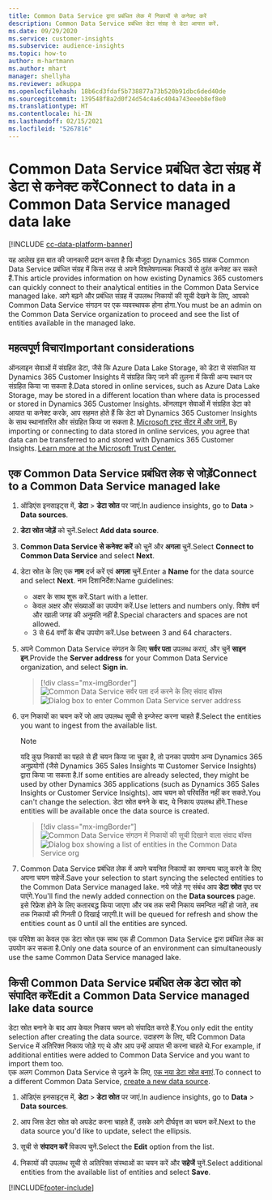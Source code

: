 ```yaml
---
title: Common Data Service द्वारा प्रबंधित लेक में निकायों से कनेक्ट करें
description: Common Data Service प्रबंधित डेटा संग्रह से डेटा आयात करें.
ms.date: 09/29/2020
ms.service: customer-insights
ms.subservice: audience-insights
ms.topic: how-to
author: m-hartmann
ms.author: mhart
manager: shellyha
ms.reviewer: adkuppa
ms.openlocfilehash: 18b6cd3fdaf5b738877a73b520b91dbc6ded40de
ms.sourcegitcommit: 139548f8a2d0f24d54c4a6c404a743eeeb8ef8e0
ms.translationtype: HT
ms.contentlocale: hi-IN
ms.lasthandoff: 02/15/2021
ms.locfileid: "5267816"
---
```

# <a name="connect-to-data-in-a-common-data-service-managed-data-lake"></a><span data-ttu-id="5132c-103">Common Data Service प्रबंधित डेटा संग्रह में डेटा से कनेक्ट करें</span><span class="sxs-lookup"><span data-stu-id="5132c-103">Connect to data in a Common Data Service managed data lake</span></span>

[!INCLUDE [cc-data-platform-banner](../includes/cc-data-platform-banner.md)]

<span data-ttu-id="5132c-104">यह आलेख इस बात की जानकारी प्रदान करता है कि मौजूदा Dynamics 365 ग्राहक Common Data Service प्रबंधित संग्रह में किस तरह से अपने विश्लेषणात्मक निकायों से तुरंत कनेक्ट कर सकते हैं.</span><span class="sxs-lookup"><span data-stu-id="5132c-104">This article provides information on how existing Dynamics 365 customers can quickly connect to their analytical entities in the Common Data Service managed lake.</span></span> <span data-ttu-id="5132c-105">आगे बढ़ने और प्रबंधित संग्रह में उपलब्ध निकायों की सूची देखने के लिए, आपको Common Data Service संगठन पर एक व्यवस्थापक होना होगा.</span><span class="sxs-lookup"><span data-stu-id="5132c-105">You must be an admin on the Common Data Service organization to proceed and see the list of entities available in the managed lake.</span></span>

## <a name="important-considerations"></a><span data-ttu-id="5132c-106">महत्वपूर्ण विचार</span><span class="sxs-lookup"><span data-stu-id="5132c-106">Important considerations</span></span>

<span data-ttu-id="5132c-107">ऑनलाइन सेवाओं में संग्रहित डेटा, जैसे कि Azure Data Lake Storage, को डेटा से संसाधित या Dynamics 365 Customer Insights में संग्रहित किए जाने की तुलना में किसी अन्य स्थान पर संग्रहित किया जा सकता है.</span><span class="sxs-lookup"><span data-stu-id="5132c-107">Data stored in online services, such as Azure Data Lake Storage, may be stored in a different location than where data is processed or stored in Dynamics 365 Customer Insights.</span></span><span data-ttu-id="5132c-108"> ऑनलाइन सेवाओं में संग्रहित डेटा को आयात या कनेक्ट करके, आप सहमत होते हैं कि डेटा को Dynamics 365 Customer Insights के साथ स्थानांतरित और संग्रहित किया जा सकता है. [Microsoft ट्रस्ट सेंटर में और जानें.](https://www.microsoft.com/trust-center)</span><span class="sxs-lookup"><span data-stu-id="5132c-108"> By importing or connecting to data stored in online services, you agree that data can be transferred to and stored with Dynamics 365 Customer Insights. [Learn more at the Microsoft Trust Center.](https://www.microsoft.com/trust-center)</span></span>

## <a name="connect-to-a-common-data-service-managed-lake"></a><span data-ttu-id="5132c-109">एक Common Data Service प्रबंधित लेक से जोड़ें</span><span class="sxs-lookup"><span data-stu-id="5132c-109">Connect to a Common Data Service managed lake</span></span>

1. <span data-ttu-id="5132c-110">ऑडिएंस इनसाइट्स में, **डेटा** > **डेटा स्रोत** पर जाएं.</span><span class="sxs-lookup"><span data-stu-id="5132c-110">In audience insights, go to **Data** > **Data sources**.</span></span>

2. <span data-ttu-id="5132c-111">**डेटा स्रोत जोड़ें** को चुनें.</span><span class="sxs-lookup"><span data-stu-id="5132c-111">Select **Add data source**.</span></span>

3. <span data-ttu-id="5132c-112">**Common Data Service से कनेक्ट करें** को चुनें और **अगला** चुनें.</span><span class="sxs-lookup"><span data-stu-id="5132c-112">Select **Connect to Common Data Service** and select **Next**.</span></span>

4. <span data-ttu-id="5132c-113">डेटा स्रोत के लिए एक **नाम** दर्ज करें एवं **अगला** चुनें.</span><span class="sxs-lookup"><span data-stu-id="5132c-113">Enter a **Name** for the data source and select **Next**.</span></span> <span data-ttu-id="5132c-114">नाम दिशानिर्देश:</span><span class="sxs-lookup"><span data-stu-id="5132c-114">Name guidelines:</span></span> 
   - <span data-ttu-id="5132c-115">अक्षर के साथ शुरू करें.</span><span class="sxs-lookup"><span data-stu-id="5132c-115">Start with a letter.</span></span>
   - <span data-ttu-id="5132c-116">केवल अक्षर और संख्याओं का उपयोग करें.</span><span class="sxs-lookup"><span data-stu-id="5132c-116">Use letters and numbers only.</span></span> <span data-ttu-id="5132c-117">विशेष वर्ण और खाली जगह की अनुमति नहीं है.</span><span class="sxs-lookup"><span data-stu-id="5132c-117">Special characters and spaces are not allowed.</span></span>
   - <span data-ttu-id="5132c-118">3 से 64 वर्णों के बीच उपयोग करें.</span><span class="sxs-lookup"><span data-stu-id="5132c-118">Use between 3 and 64 characters.</span></span>

5. <span data-ttu-id="5132c-119">अपने Common Data Service संगठन के लिए **सर्वर पता** उपलब्ध कराएं, और चुनें **साइन इन**.</span><span class="sxs-lookup"><span data-stu-id="5132c-119">Provide the **Server address** for your Common Data Service organization, and select **Sign in**.</span></span>

   > [!div class="mx-imgBorder"]
   > <span data-ttu-id="5132c-120">![Common Data Service सर्वर पता दर्ज करने के लिए संवाद बॉक्स](media/enter-CDS-org-details.png)</span><span class="sxs-lookup"><span data-stu-id="5132c-120">![Dialog box to enter Common Data Service server address](media/enter-CDS-org-details.png)</span></span>

6. <span data-ttu-id="5132c-121">उन निकायों का चयन करें जो आप उपलब्ध सूची से इन्जेस्ट करना चाहते हैं.</span><span class="sxs-lookup"><span data-stu-id="5132c-121">Select the entities you want to ingest from the available list.</span></span>    

   > [!NOTE]
   > <span data-ttu-id="5132c-122">यदि कुछ निकायों का पहले से ही चयन किया जा चुका है, तो उनका उपयोग अन्य Dynamics 365 अनुप्रयोगों (जैसे Dynamics 365 Sales Insights या Customer Service Insights) द्वारा किया जा सकता है.</span><span class="sxs-lookup"><span data-stu-id="5132c-122">If some entities are already selected, they might be used by other Dynamics 365 applications (such as Dynamics 365 Sales Insights or Customer Service Insights).</span></span> <span data-ttu-id="5132c-123">आप चयन को परिवर्तित नहीं कर सकते.</span><span class="sxs-lookup"><span data-stu-id="5132c-123">You can't change the selection.</span></span> <span data-ttu-id="5132c-124">डेटा स्रोत बनने के बाद, ये निकाय उपलब्ध होंगे.</span><span class="sxs-lookup"><span data-stu-id="5132c-124">These entities will be available once the data source is created.</span></span>

   > [!div class="mx-imgBorder"]
   > <span data-ttu-id="5132c-125">![Common Data Service संगठन में निकायों की सूची दिखाने वाला संवाद बॉक्स](media/select-analytical-entities.png)</span><span class="sxs-lookup"><span data-stu-id="5132c-125">![Dialog box showing a list of entities in the Common Data Service org](media/select-analytical-entities.png)</span></span>

7. <span data-ttu-id="5132c-126">Common Data Service प्रबंधित लेक में अपने चयनित निकायों का समन्वय चालू करने के लिए अपना चयन सहेजें.</span><span class="sxs-lookup"><span data-stu-id="5132c-126">Save your selection to start syncing the selected entities to the Common Data Service managed lake.</span></span> <span data-ttu-id="5132c-127">नये जोड़े गए संबंध आप **डेटा स्रोत** पृष्ठ पर पाएंगे.</span><span class="sxs-lookup"><span data-stu-id="5132c-127">You'll find the newly added connection on the **Data sources** page.</span></span> <span data-ttu-id="5132c-128">इसे रिफ्रेश होने के लिए कतारबद्ध किया जाएगा और जब तक सभी निकाय समन्वित नहीं हो जाते, तब तक निकायों की गिनती 0 दिखाई जाएगी.</span><span class="sxs-lookup"><span data-stu-id="5132c-128">It will be queued for refresh and show the entities count as 0 until all the entities are synced.</span></span>

<span data-ttu-id="5132c-129">एक परिवेश का केवल एक डेटा स्रोत एक साथ एक ही Common Data Service द्वारा प्रबंधित लेक का उपयोग कर सकता है.</span><span class="sxs-lookup"><span data-stu-id="5132c-129">Only one data source of an environment can simultaneously use the same Common Data Service managed lake.</span></span>

## <a name="edit-a-common-data-service-managed-lake-data-source"></a><span data-ttu-id="5132c-130">किसी Common Data Service प्रबंधित लेक डेटा स्रोत को संपादित करें</span><span class="sxs-lookup"><span data-stu-id="5132c-130">Edit a Common Data Service managed lake data source</span></span>

<span data-ttu-id="5132c-131">डेटा स्रोत बनाने के बाद आप केवल निकाय चयन को संपादित करते हैं.</span><span class="sxs-lookup"><span data-stu-id="5132c-131">You only edit the entity selection after creating the data source.</span></span> <span data-ttu-id="5132c-132">उदाहरण के लिए, यदि Common Data Service में अतिरिक्त निकाय जोड़े गए थे और आप उन्हें आयात भी करना चाहते थे.</span><span class="sxs-lookup"><span data-stu-id="5132c-132">For example, if additional entities were added to Common Data Service and you want to import them too.</span></span>    
<span data-ttu-id="5132c-133">एक अलग Common Data Service से जुड़ने के लिए, [एक नया डेटा स्रोत बनाएं](#connect-to-a-common-data-service-managed-lake).</span><span class="sxs-lookup"><span data-stu-id="5132c-133">To connect to a different Common Data Service, [create a new data source](#connect-to-a-common-data-service-managed-lake).</span></span>

1. <span data-ttu-id="5132c-134">ऑडिएंस इनसाइट्स में, **डेटा** > **डेटा स्रोत** पर जाएं.</span><span class="sxs-lookup"><span data-stu-id="5132c-134">In audience insights, go to **Data** > **Data sources**.</span></span>

2. <span data-ttu-id="5132c-135">आप जिस डेटा स्रोत को अपडेट करना चाहते हैं, उसके आगे दीर्घवृत्त का चयन करें.</span><span class="sxs-lookup"><span data-stu-id="5132c-135">Next to the data source you'd like to update, select the ellipsis.</span></span>

3. <span data-ttu-id="5132c-136">सूची से **संपादन करें** विकल्प चुनें.</span><span class="sxs-lookup"><span data-stu-id="5132c-136">Select the **Edit** option from the list.</span></span>

4. <span data-ttu-id="5132c-137">निकायों की उपलब्ध सूची से अतिरिक्त संस्थाओं का चयन करें और **सहेजें** चुनें.</span><span class="sxs-lookup"><span data-stu-id="5132c-137">Select additional entities from the available list of entities and select **Save**.</span></span>


[!INCLUDE[footer-include](../includes/footer-banner.md)]